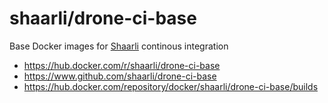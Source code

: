 # shaarli/drone-ci-base

Base Docker images for [Shaarli](https://shaarli.readthedocs.io) continous integration

- https://hub.docker.com/r/shaarli/drone-ci-base
- https://www.github.com/shaarli/drone-ci-base
- https://hub.docker.com/repository/docker/shaarli/drone-ci-base/builds